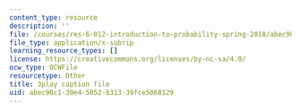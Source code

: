 ```yaml
---
content_type: resource
description: ''
file: /courses/res-6-012-introduction-to-probability-spring-2018/abec90c130e45052831339fce5068129_r_rzDNLODQw.vtt
file_type: application/x-subrip
learning_resource_types: []
license: https://creativecommons.org/licenses/by-nc-sa/4.0/
ocw_type: OCWFile
resourcetype: Other
title: 3play caption file
uid: abec90c1-30e4-5052-8313-39fce5068129
---
```

